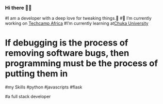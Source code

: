
### Hi there 👋👋
#I am a developer with a deep love for tweaking things.🙂
#🔭 I’m currently working on [Techcamp Africa](https://www.techcamp.co.ke/)
#I’m currently learning at[Chuka University](https://www.chuka.ac.ke)



# If debugging is the process of removing software bugs, then programming must be the process of putting them in

#my Skills
#python 
#javascripts
#flask

#a full stack developer

<!--
**letinarodric22/letinarodric22** is a ✨ _special_ ✨ repository because its `README.md` (this file) appears on your GitHub profile.

Here are some ideas to get you started:

- 🔭 I’m currently working on ...
- 🌱 I’m currently learning ...
- 👯 I’m looking to collaborate on ...
- 🤔 I’m looking for help with ...
- 💬 Ask me about ...
- 📫 How to reach me: ...
- 😄 Pronouns: ...
- ⚡ Fun fact: ...
-->
